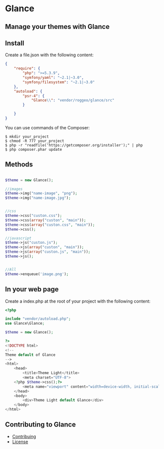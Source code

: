 Glance
===========
Manage your themes with Glance
------------------------------------

Install
-------

Create a file.json with the following content:
    
```json 
{
    "require": {
        "php": ">=5.3.9",
        "symfony/yaml": "~2.1|~3.0",
        "symfony/filesystem": "~2.1|~3.0"
    },
    "autoload": {
        "psr-4": {
            "Glance\\": "vendor/roggeo/glance/src"
        }

    }
}
```

You can use commands of the Composer:

    $ mkdir your_project
    $ chmod -R 777 your_project
    $ php -r "readfile('https://getcomposer.org/installer');" | php
    $ php composer.phar update



Methods
--------------------------

```php

$theme = new Glance();

//images
$theme->img("name-image", "png");
$theme->img("name-image.jpg");


//css
$theme->css("custon.css");
$theme->css(array("custon", "main"));
$theme->css(array("custon.css", "main"));
$theme->css();

//javascript
$theme->js("custon.js");
$theme->js(array("custon", "main"));
$theme->js(array("custon.js", "main"));
$theme->js();


//All
$theme->enqueue('image.png');

```

In your web page
-------------------------

Create a index.php at the root of your project with the following content:

```php
<?php

include "vendor/autoload.php";
use Glance\Glance;

$theme = new Glance();

?>
<!DOCTYPE html>
<!--
Theme default of Glance
-->
<html>
    <head>
        <title>Theme Light</title>
        <meta charset="UTF-8">
	<?php $theme->css();?>
        <meta name="viewport" content="width=device-width, initial-scale=1.0">
    </head>
    <body>
        <div>Theme Light default Glance</div>
    </body>
</html>

```

Contributing to Glance
----------------------

- [Contribuing](CONTRIBUTING.md)
- [License](LICENSE.md)